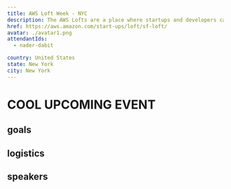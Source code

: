 ```yaml
---
title: AWS Loft Week - NYC
description: The AWS Lofts are a place where startups and developers can meet over coffee, work on their apps, attend educational sessions, and get in-person answers to AWS technical questions – all at no cost.
href: https://aws.amazon.com/start-ups/loft/sf-loft/
avatar: ./avatar1.png
attendantIds:
  - nader-dabit

country: United States
state: New York
city: New York
---
```


# COOL UPCOMING EVENT

## goals

## logistics

## speakers

